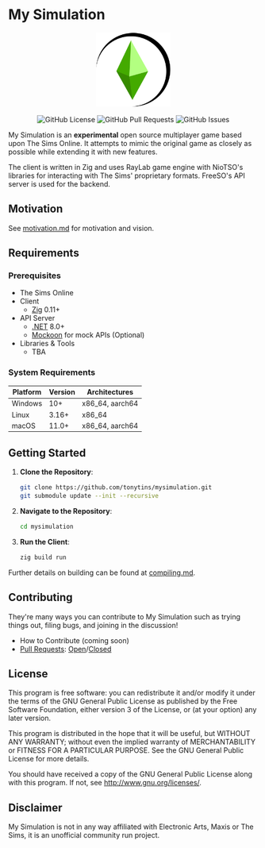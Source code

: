 # My Simulation

<p align="center">
<img title="" src="resources/logo.png" width="150" alt=""">
</p>
<p align="center">
<img alt="GitHub License" src="https://img.shields.io/github/license/tonytins/mysimulation"> <img alt="GitHub Pull Requests" src="https://img.shields.io/github/issues-pr/tonytins/mysimulation"> <img alt="GitHub Issues" src="https://img.shields.io/github/issues/tonytins/mysimulation">


</p>

My Simulation is an **experimental** open source multiplayer game based upon The Sims Online. It attempts to mimic the original game as closely as possible while extending it with new features.

The client is written in Zig and uses RayLab game engine with NioTSO's libraries for interacting with The Sims' proprietary formats. FreeSO's API server is used for the backend.

## Motivation

See [motivation.md](./docs/motivation.md) for motivation and vision.

## Requirements

### Prerequisites

- The Sims Online
- Client
  - [Zig](https://ziglang.org/) 0.11+
- API Server
  - [.NET](https://dotnet.microsoft.com/en-us/) 8.0+
  - [Mockoon](https://mockoon.com/) for mock APIs (Optional)
- Libraries & Tools
  - TBA

### System Requirements

| Platform | Version | Architectures   |
| -------- | ------- | --------------- |
| Windows  | 10+     | x86_64, aarch64 |
| Linux    | 3.16+   | x86_64          |
| macOS    | 11.0+   | x86_64, aarch64 |

## Getting Started

1. **Clone the Repository**:

   ```bash
   git clone https://github.com/tonytins/mysimulation.git
   git submodule update --init --recursive
   ```

2. **Navigate to the Repository**:

   ```bash
   cd mysimulation
   ```

3. **Run the Client**:

   ```bash
   zig build run
   ```

Further details on building can be found at [compiling.md](./docs/compiling.md).

## Contributing

They're many ways you can contribute to My Simulation such as trying things out, filing bugs, and joining in the discussion!

- How to Contribute (coming soon)
- [Pull Requests]([https://github.com/tonytins/mysimulatione/pulls](https://github.com/tonytins/mysimulation/pulls)): [Open](https://github.com/tonytins/mysimulation/pulls)/[Closed](https://github.com/tonytins/mysimulation/pulls?q=is%3Apr+is%3Aclosed)

## License

This program is free software: you can redistribute it and/or modify
it under the terms of the GNU General Public License as published by
the Free Software Foundation, either version 3 of the License, or
(at your option) any later version.

This program is distributed in the hope that it will be useful,
but WITHOUT ANY WARRANTY; without even the implied warranty of
MERCHANTABILITY or FITNESS FOR A PARTICULAR PURPOSE.  See the
GNU General Public License for more details.

You should have received a copy of the GNU General Public License
along with this program.  If not, see <http://www.gnu.org/licenses/>.

## Disclaimer

My Simulation is not in any way affiliated with Electronic Arts, Maxis or The Sims, it is an unofficial community run project.
